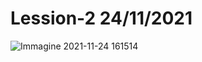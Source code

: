 # Lession-2 24/11/2021
![Immagine 2021-11-24 161514](https://user-images.githubusercontent.com/94109720/143266615-32b75e03-c66d-4f1c-832e-f3c0db156b83.png)
